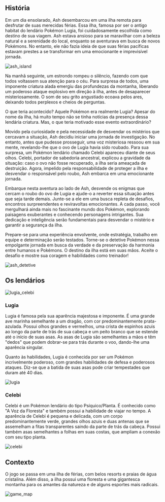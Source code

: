 ## História

Em um dia ensolarado, Ash desembarcou em uma ilha remota para desfrutar de suas merecidas férias. Essa ilha, famosa por ser o antigo habitat do lendário Pokémon Lugia, foi cuidadosamente escolhida como destino de sua viagem. Ash estava ansioso para se maravilhar com a beleza natural e a serenidade do local, enquanto se aventurava em busca de novos Pokémons. No entanto, ele não fazia ideia de que suas férias pacíficas estavam prestes a se transformar em uma emocionante e imprevisível jornada.

![ash_island](https://github.com/UnBParadigmas2023-1-Turma02/2023.1_G3_Logico_DetetiveProkemon/assets/56610229/0e1fb497-170f-42f6-88e3-337ec09b669e)

Na manhã seguinte, um estrondo rompeu o silêncio, fazendo com que todos voltassem sua atenção para o céu. Para surpresa de todos, uma imponente criatura alada emergiu das profundezas da montanha, liberando um poderoso ataque explosivo em direção à ilha, antes de desaparecer misteriosamente. O som de seu grito angustiado ecoava pelos ares, deixando todos perplexos e cheios de perguntas.

O que teria acontecido? Aquele Pokémon era realmente Lugia? Apesar do nome da ilha, há muito tempo não se tinha notícias da presença dessa lendária criatura. Mas, o que teria motivado esse evento extraordinário?

Movido pela curiosidade e pela necessidade de desvendar os mistérios que cercavam a situação, Ash decidiu iniciar uma jornada de investigação. No entanto, antes que pudesse prosseguir, uma voz misteriosa ressoou em sua mente, revelando-lhe que o ovo de Lugia havia sido roubado. Para sua surpresa, um Pokémon lendário chamado Celebi apareceu diante de seus olhos. Celebi, portador de sabedoria ancestral, explicou a gravidade da situação: caso o ovo não fosse recuperado, a ilha seria ameaçada de destruição. Agora, impelido pela responsabilidade de proteger a ilha e desvendar o responsável pelo roubo, Ash embarca em uma emocionante jornada.

Embarque nesta aventura ao lado de Ash, desvende os enigmas que cercam o roubo do ovo de Lugia e ajude-o a reverter essa situação antes que seja tarde demais. Junte-se a ele em uma busca repleta de desafios, encontros surpreendentes e reviravoltas emocionantes. A cada passo, você mergulhará ainda mais no fascinante mundo dos Pokémon, explorando paisagens exuberantes e conhecendo personagens intrigantes. Sua dedicação e inteligência serão fundamentais para desvendar o mistério e garantir a segurança da ilha.

Prepare-se para uma experiência envolvente, onde estratégia, trabalho em equipe e determinação serão testados. Torne-se o detetive Pokémon nessa empolgante jornada em busca da verdade e da preservação da harmonia entre humanos e Pokémons. O destino da ilha está em suas mãos. Aceite o desafio e mostre sua coragem e habilidades como treinador!

![ash_detetive](https://github.com/UnBParadigmas2023-1-Turma02/2023.1_G3_Logico_DetetiveProkemon/assets/56610229/2ba94fc2-effb-4ba5-a5eb-4982feebfe6e)

## Os lendários

![lugia_celebi](https://github.com/UnBParadigmas2023-1-Turma02/2023.1_G3_Logico_DetetiveProkemon/assets/56610229/34422fd8-a37d-4e8c-af94-9d4ae3ff4471)

### Lugia
Lugia é famosa pela sua aparência majestosa e imponente. É uma grande ave marinha semelhante a um dragão, com cor predominantemente prata-azulada. Possui olhos grandes e vermelhos, uma crista de espinhos azuis ao longo da parte de trás de sua cabeça e um peito branco que se estende até o início de suas asas. As asas de Lugia são semelhantes a mãos e têm "dedos" que podem dobrar-se para trás durante o voo, dando-lhe uma aparência singular.

Quanto às habilidades, Lugia é conhecida por ser um Pokémon incrivelmente poderoso, com grandes habilidades de defesa e poderosos ataques. Diz-se que a batida de suas asas pode criar tempestades que duram até 40 dias.

![lugia](https://github.com/UnBParadigmas2023-1-Turma02/2023.1_G3_Logico_DetetiveProkemon/assets/56610229/fc06b7d5-a62b-476b-af1b-c00691626650)

### Celebi
Celebi é um Pokémon lendário do tipo Psíquico/Planta. É conhecido como "A Voz da Floresta" e também possui a habilidade de viajar no tempo. A aparência de Celebi é pequena e delicada, com um corpo predominantemente verde, grandes olhos azuis e duas antenas que se assemelham a fitas transparentes saindo da parte de trás da cabeça. Possui também asas semelhantes a folhas em suas costas, que ampliam a conexão com seu tipo planta.

![celebi](https://github.com/UnBParadigmas2023-1-Turma02/2023.1_G3_Logico_DetetiveProkemon/assets/56610229/97224026-400e-45a4-9da5-5fec63a7c83f)

## Contexto

O jogo se passa em uma ilha de férias, com belos resorts e praias de água cristalina. Além disso, a ilha possui uma floresta e uma gigantesca montanha para os amantes da natureza e de alguns esportes mais radicais.

![game_map](https://github.com/UnBParadigmas2023-1-Turma02/2023.1_G3_Logico_DetetiveProkemon/assets/56610229/7673bb1d-efb4-4039-bfa1-598fb936c41a)

